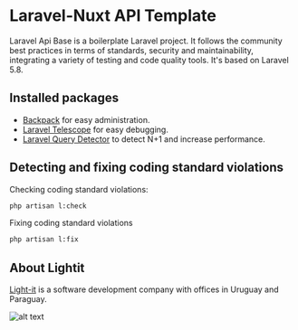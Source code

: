 # Laravel-Nuxt API Template
Laravel Api Base is a boilerplate Laravel project. It follows the community best practices in terms of standards, security and maintainability, integrating a variety of testing and code quality tools. It's based on Laravel 5.8.


## Installed packages
- [Backpack](https://backpackforlaravel.com/) for easy administration.
- [Laravel Telescope](https://laravel.com/docs/5.8/telescope) for easy debugging.
- [Laravel Query Detector](https://github.com/beyondcode/laravel-query-detector) to detect N+1 and increase performance.

## Detecting and fixing coding standard violations
Checking coding standard violations:
```bash
php artisan l:check
```
Fixing coding standard violations
```bash
php artisan l:fix
```

## About Lightit
[Light-it](https://lightit.io) is a software development company with offices in Uruguay and Paraguay. 

![alt text](https://lightit.io/images/solo-logo.png)

